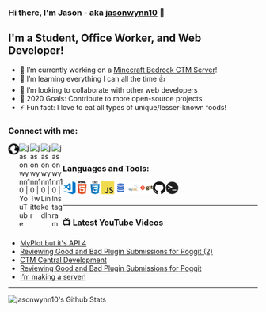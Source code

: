 ### Hi there, I'm Jason - aka [jasonwynn10][website] 👋

## I'm a Student, Office Worker, and Web Developer!
- 🔭 I’m currently working on a [Minecraft Bedrock CTM Server][ctmcentral]!
- 🌱 I’m learning everything I can all the time 👍
- 👯 I’m looking to collaborate with other web developers
- 🥅 2020 Goals: Contribute to more open-source projects
- ⚡ Fun fact: I love to eat all types of unique/lesser-known foods!

### Connect with me:

[<img align="left" alt="jasonwynn10.com" width="22px" src="https://raw.githubusercontent.com/iconic/open-iconic/master/svg/globe.svg" />][website]
[<img align="left" alt="jasonwynn10 | YouTube" width="22px" src="https://cdn.jsdelivr.net/npm/simple-icons@v3/icons/youtube.svg" />][youtube]
[<img align="left" alt="jasonwynn10 | Twitter" width="22px" src="https://cdn.jsdelivr.net/npm/simple-icons@v3/icons/twitter.svg" />][twitter]
[<img align="left" alt="jasonwynn10 | LinkedIn" width="22px" src="https://cdn.jsdelivr.net/npm/simple-icons@v3/icons/linkedin.svg" />][linkedin]
[<img align="left" alt="jasonwynn10 | Instagram" width="22px" src="https://cdn.jsdelivr.net/npm/simple-icons@v3/icons/instagram.svg" />][instagram]

<br />

### Languages and Tools:

<img align="left" alt="Visual Studio Code" width="26px" src="https://raw.githubusercontent.com/github/explore/80688e429a7d4ef2fca1e82350fe8e3517d3494d/topics/visual-studio-code/visual-studio-code.png" />
<img align="left" alt="HTML5" width="26px" src="https://raw.githubusercontent.com/github/explore/80688e429a7d4ef2fca1e82350fe8e3517d3494d/topics/html/html.png" />
<img align="left" alt="CSS3" width="26px" src="https://raw.githubusercontent.com/github/explore/80688e429a7d4ef2fca1e82350fe8e3517d3494d/topics/css/css.png" />
<img align="left" alt="JavaScript" width="26px" src="https://raw.githubusercontent.com/github/explore/80688e429a7d4ef2fca1e82350fe8e3517d3494d/topics/javascript/javascript.png" />
<img align="left" alt="SQL" width="26px" src="https://raw.githubusercontent.com/github/explore/80688e429a7d4ef2fca1e82350fe8e3517d3494d/topics/sql/sql.png" />
<img align="left" alt="MySQL" width="26px" src="https://raw.githubusercontent.com/github/explore/80688e429a7d4ef2fca1e82350fe8e3517d3494d/topics/mysql/mysql.png" />
<img align="left" alt="Git" width="26px" src="https://raw.githubusercontent.com/github/explore/80688e429a7d4ef2fca1e82350fe8e3517d3494d/topics/git/git.png" />
<img align="left" alt="GitHub" width="26px" src="https://raw.githubusercontent.com/github/explore/78df643247d429f6cc873026c0622819ad797942/topics/github/github.png" />
<img align="left" alt="HTML5" width="26px" src="https://raw.githubusercontent.com/github/explore/80688e429a7d4ef2fca1e82350fe8e3517d3494d/topics/terminal/terminal.png" />

<br />
<br />

---

### 📺 Latest YouTube Videos
<!-- YOUTUBE:START -->
- [MyPlot but it's API 4](https://www.youtube.com/watch?v=yCs2ZnwaFhI)
- [Reviewing Good and Bad Plugin Submissions for Poggit (2)](https://www.youtube.com/watch?v=O4tnD_6ScPo)
- [CTM Central Development](https://www.youtube.com/watch?v=jxodJqjGWJc)
- [Reviewing Good and Bad Plugin Submissions for Poggit](https://www.youtube.com/watch?v=-GiTzxAmFF4)
- [I’m making a server!](https://www.youtube.com/watch?v=_Vhy2uwfAsg)
<!-- YOUTUBE:END -->

---

<img align="left" alt="jasonwynn10's Github Stats" src="https://github-readme-stats.vercel.app/api?username=jasonwynn10&show_icons=true&hide_border=true" />

[website]: https://jasonwynn10.com
[twitter]: https://twitter.com/jasonwynn10
[youtube]: https://www.youtube.com/channel/UCl_WphG9GGEwBKPQcdSPwTA
[instagram]: https://instagram.com/jasonwynn10
[linkedin]: https://linkedin.com/in/jasonwynn10
[ctmcentral]: https://ctmcentral.net
